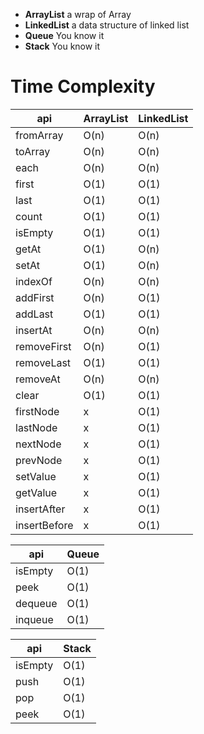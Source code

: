 - **ArrayList** a wrap of Array
- **LinkedList** a data structure of linked list
- **Queue** You know it 
- **Stack** You know it

# Time Complexity

api         |ArrayList|LinkedList
------------|---------|----------
fromArray   |O(n)     |O(n)
toArray     |O(n)     |O(n)
each        |O(n)     |O(n)
first       |O(1)     |O(1)
last        |O(1)     |O(1)
count       |O(1)     |O(1)
isEmpty     |O(1)     |O(1)
getAt       |O(1)     |O(n)
setAt       |O(1)     |O(n)
indexOf     |O(n)     |O(n)
addFirst    |O(n)     |O(1)
addLast     |O(1)     |O(1)
insertAt    |O(n)     |O(n)
removeFirst |O(n)     |O(1)
removeLast  |O(1)     |O(1)
removeAt    |O(n)     |O(n)
clear       |O(1)     |O(1)
firstNode   |x        |O(1)
lastNode    |x        |O(1)
nextNode    |x        |O(1)
prevNode    |x        |O(1)
setValue    |x        |O(1)
getValue    |x        |O(1)
insertAfter |x        |O(1)
insertBefore|x        |O(1)


api     |Queue
--------|-----
isEmpty |O(1)
peek    |O(1)
dequeue |O(1)
inqueue |O(1)



api     |Stack
--------|-----
isEmpty |O(1)
push    |O(1)
pop     |O(1)
peek    |O(1)

